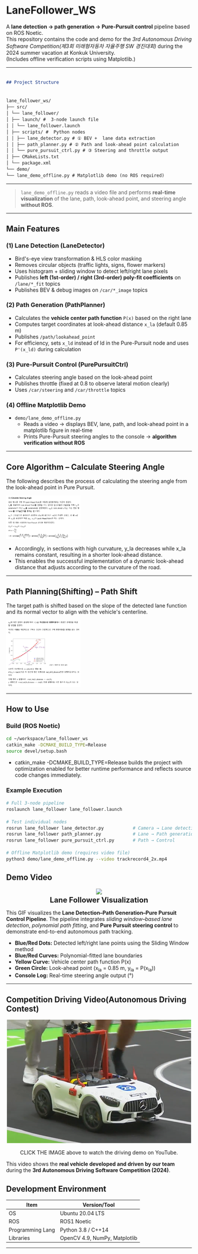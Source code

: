#  LaneFollower_WS

A **lane detection → path generation → Pure-Pursuit control** pipeline based on ROS Noetic.  
This repository contains the code and demo for the *3rd Autonomous Driving Software Competition(제3회 미래형자동차 자율주행 SW 경진대회)* during the 2024 summer vacation at Konkuk University.  
(Includes offline verification scripts using Matplotlib.)

---
```markdown

## Project Structure


lane_follower_ws/
├── src/
│ └── lane_follower/
│ ├── launch/ #  3-node launch file
│ │ └── lane_follower.launch
│ ├── scripts/ #  Python nodes
│ │ ├── lane_detector.py # ① BEV +  lane data extraction
│ │ ├── path_planner.py # ② Path and look-ahead point calculation
│ │ └── pure_pursuit_ctrl.py # ③ Steering and throttle output
│ ├── CMakeLists.txt
│ └── package.xml
└── demo/
└── lane_demo_offline.py # Matplotlib demo (no ROS required)
```

---
> `lane_demo_offline.py` reads a video file and performs **real-time visualization** of the lane, path, look-ahead point, and steering angle **without ROS**.

---

## Main Features

### (1) Lane Detection (LaneDetector)
* Bird's-eye view transformation & HLS color masking  
* Removes circular objects (traffic lights, signs, flower markers)  
* Uses histogram + sliding window to detect left/right lane pixels  
* Publishes **left (1st-order) / right (3rd-order) poly-fit coefficients** on `/lane/*_fit` topics  
* Publishes BEV & debug images on `/car/*_image` topics  

### (2) Path Generation (PathPlanner)
* Calculates the **vehicle center path function** `P(x)` based on the right lane  
* Computes target coordinates at look-ahead distance `x_la` (default 0.85 m)  
* Publishes `/path/lookahead_point`  
* For efficiency, sets `x_ld` instead of ld in the Pure-Pursuit node and uses `P'(x_ld)` during calculation  

### (3) Pure-Pursuit Control (PurePursuitCtrl)
* Calculates steering angle based on the look-ahead point  
* Publishes throttle (fixed at 0.8 to observe lateral motion clearly)  
* Uses `/car/steering` and `/car/throttle` topics 

### (4) Offline Matplotlib Demo
* `demo/lane_demo_offline.py`  
  * Reads a video → displays BEV, lane, path, and look-ahead point in a matplotlib figure in real-time  
  * Prints Pure-Pursuit steering angles to the console → **algorithm verification without ROS**

---

##  Core Algorithm – Calculate Steering Angle

The following describes the process of calculating the steering angle from the look-ahead point in Pure Pursuit.

<p align="left">
  <img src="./docs/steering_formula.png" alt="Steering Angle Formula" width="40%">
</p>

- Accordingly, in sections with high curvature, y_la  decreases while x_la remains constant, resulting in a shorter look-ahead distance.
- This enables the successful implementation of a dynamic look-ahead distance that adjusts according to the curvature of the road.
---

##  Path Planning(Shifting) – Path Shift

The target path is shifted based on the slope of the detected lane function and its normal vector to align with the vehicle's centerline.
<p align="left">
  <img src="./docs/path_shift.png" alt="Steering Angle Formula" width="40%">
</p>

---

##  How to Use

###  Build (ROS Noetic)

```bash
cd ~/workspace/lane_follower_ws
catkin_make -DCMAKE_BUILD_TYPE=Release
source devel/setup.bash
```
- catkin_make -DCMAKE_BUILD_TYPE=Release builds the project with optimization enabled for better runtime performance and reflects source code changes immediately.

###  Example Execution

```bash
# Full 3-node pipeline
roslaunch lane_follower lane_follower.launch

# Test individual nodes
rosrun lane_follower lane_detector.py           # Camera → Lane detection
rosrun lane_follower path_planner.py            # Lane → Path generation
rosrun lane_follower pure_pursuit_ctrl.py       # Path → Control

# Offline Matplotlib demo (requires video file)
python3 demo/lane_demo_offline.py --video trackrecord4_2x.mp4
```

##  Demo Video

<p align="center">
  <img src="docs/lane follower visualization.gif" width="60%"/><br>
  <span style="font-size:20px; font-weight:bold;">Lane Follower Visualization</span>
</p>

<p>
  This GIF visualizes the <b>Lane Detection–Path Generation–Pure Pursuit Control Pipeline</b>. 
  The pipeline integrates <i>sliding window–based lane detection</i>, <i>polynomial path fitting</i>, 
  and <b>Pure Pursuit steering control</b> to demonstrate end-to-end autonomous path tracking.
</p>

<ul>
  <li><b>Blue/Red Dots:</b> Detected left/right lane points using the Sliding Window method</li>
  <li><b>Blue/Red Curves:</b> Polynomial-fitted lane boundaries</li>
  <li><b>Yellow Curve:</b> Vehicle center path function P(x)</li>
  <li><b>Green Circle:</b> Look-ahead point (x<sub>la</sub> = 0.85 m, y<sub>la</sub> = P(x<sub>la</sub>))</li>
  <li><b>Console Log:</b> Real-time steering angle output (°)</li>
</ul>

---

## Competition Driving Video(Autonomous Driving Contest)

<p align="center">
  <a href="https://youtube.com/clip/UgkxNZubT0VH2hOiWcrRdQH99bJ-Ug2KoYz8?si=8aaSRhOMkMg-p0qD">
    <img src="https://github.com/imhyeonwoo/Sliding-Windows-Path-Planning-Pure-Pursuit/blob/main/docs/doldol_car.png?raw=true" width="500"/>
  </a>
</p>

<p align="center">
  CLICK THE IMAGE above to watch the driving demo on YouTube.
</p>

This video shows the **real vehicle developed and driven by our team**  
during the **3rd Autonomous Driving Software Competition (2024)**.

##  Development Environment

| Item            | Version/Tool             |
|-----------------|------------------------|
| OS              | Ubuntu 20.04 LTS           |
| ROS             | ROS1 Noetic            |
| Programming Lang	            | Python 3.8 / C++14    |
| Libraries            | OpenCV 4.9, NumPy, Matplotlib    |

---

